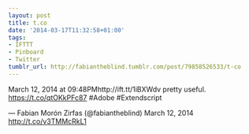 ```yaml
---
layout: post
title: t.co
date: '2014-03-17T11:32:58+01:00'
tags:
- IFTTT
- Pinboard
- Twitter
tumblr_url: http://fabiantheblind.tumblr.com/post/79858526533/t-co
---
```

March 12, 2014 at 09:48PMhttp://ift.tt/1iBXWdv pretty useful. https://t.co/qtOKkPFc87 #Adobe #Extendscript

— Fabian Morón Zirfas (@fabiantheblind) March 12, 2014
http://t.co/v3TMMcRkL1
